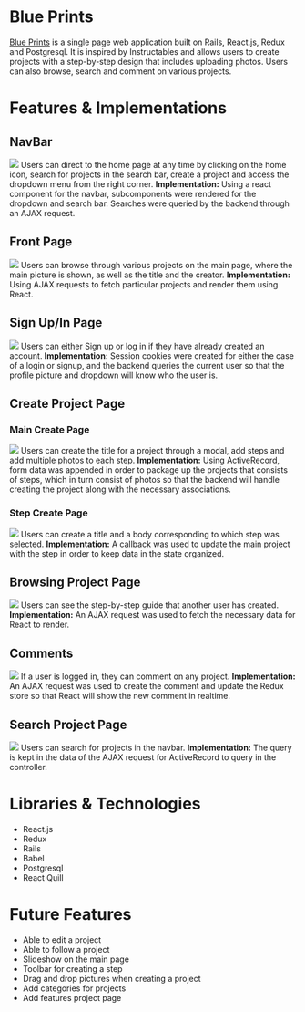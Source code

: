 # Blue Prints

[Blue Prints](https://blue-prints.herokuapp.com/#/) is a single page web application built on Rails, React.js,
Redux and Postgresql. It is inspired by Instructables and allows users to
create projects with a step-by-step design that includes uploading photos.
Users can also browse, search and comment on various projects.

# Features & Implementations

## NavBar

![](https://i.imgur.com/YaIShkp.png)
Users can direct to the home page at any time by clicking on the home icon,
search for projects in the search bar, create a project and access the dropdown
menu from the right corner. **Implementation:** Using a react component for
the navbar, subcomponents were rendered for the dropdown and search bar.
Searches were queried by the backend through an AJAX request.

## Front Page
![](https://i.imgur.com/hXwpBrB.png)
Users can browse through various projects on the main page, where the main
picture is shown, as well as the title and the creator. **Implementation:**
Using AJAX requests to fetch particular projects and render them using React.

## Sign Up/In Page

![](https://i.imgur.com/B4YdhfK.png)
Users can either Sign up or log in if they have already created an account.
**Implementation:** Session cookies were created for either the case of a
login or signup, and the backend queries the current user so that the
profile picture and dropdown will know who the user is.

## Create Project Page

### Main Create Page
![](https://i.imgur.com/dvz3kvD.png)
Users can create the title for a project through a modal, add steps and
add multiple photos to each step. **Implementation:** Using ActiveRecord,
form data was appended in order to package up the projects that consists of
steps, which in turn consist of photos so that the backend will handle creating
the project along with the necessary associations.

### Step Create Page
![](https://i.imgur.com/0oRWxax.png)
Users can create a title and a body corresponding to which step was selected.
**Implementation:** A callback was used to update the main project with the
step in order to keep data in the state organized.

## Browsing Project Page
![](https://i.imgur.com/DPs7zxl.png)
Users can see the step-by-step guide that another user has created.
**Implementation:** An AJAX request was used to fetch the necessary data
for React to render.

## Comments

![](https://i.imgur.com/yDh5yPt.png)
If a user is logged in, they can comment on any project. **Implementation:**
An AJAX request was used to create the comment and update the Redux store
so that React will show the new comment in realtime.


## Search Project Page
![](https://i.imgur.com/xxZmd9E.png)
Users can search for projects in the navbar. **Implementation:** The query
is kept in the data of the AJAX request for ActiveRecord to query in the
controller.

# Libraries & Technologies
* React.js
* Redux
* Rails
* Babel
* Postgresql
* React Quill

# Future Features
* Able to edit a project
* Able to follow a project
* Slideshow on the main page
* Toolbar for creating a step
* Drag and drop pictures when creating a project
* Add categories for projects
* Add features project page
